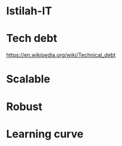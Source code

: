 # Istilah-IT

# Tech debt
https://en.wikipedia.org/wiki/Technical_debt
# Scalable
# Robust
# Learning curve
